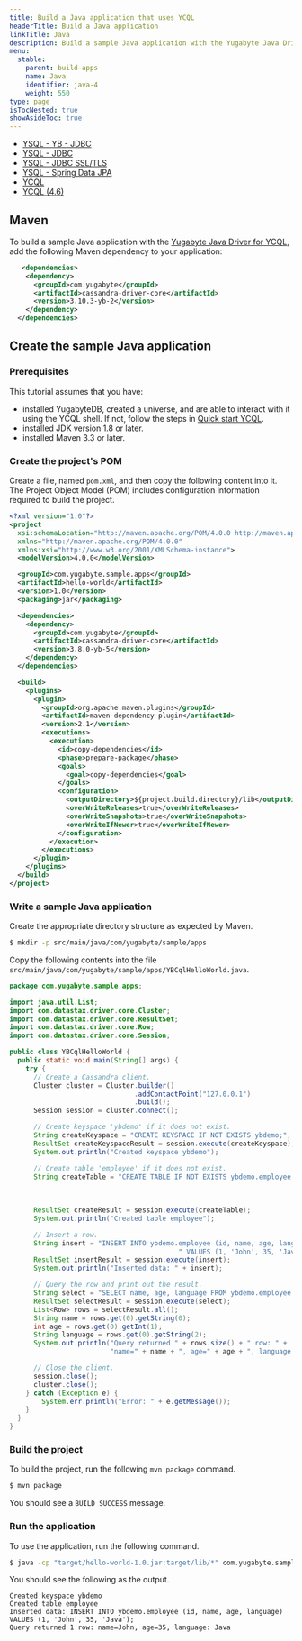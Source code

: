 ```yaml
---
title: Build a Java application that uses YCQL
headerTitle: Build a Java application
linkTitle: Java
description: Build a sample Java application with the Yugabyte Java Driver for YCQL.
menu:
  stable:
    parent: build-apps
    name: Java
    identifier: java-4
    weight: 550
type: page
isTocNested: true
showAsideToc: true
---
```


<ul class="nav nav-tabs-alt nav-tabs-yb">
  <li>
    <a href="../ysql-yb-jdbc/" class="nav-link">
      <i class="icon-postgres" aria-hidden="true"></i>
      YSQL - YB - JDBC
    </a>
  </li>
  <li >
    <a href="../ysql-jdbc/" class="nav-link">
      <i class="icon-postgres" aria-hidden="true"></i>
      YSQL - JDBC
    </a>
  </li>
  <li >
    <a href="../ysql-jdbc-ssl/" class="nav-link">
      <i class="icon-postgres" aria-hidden="true"></i>
      YSQL - JDBC SSL/TLS
    </a>
  </li>
  <li >
    <a href="../ysql-spring-data/" class="nav-link">
      <i class="icon-postgres" aria-hidden="true"></i>
      YSQL - Spring Data JPA
    </a>
  </li>
  <li>
    <a href="../ycql/" class="nav-link active">
      <i class="icon-cassandra" aria-hidden="true"></i>
      YCQL
    </a>
  </li>
  <li>
    <a href="../ycql-4.6/" class="nav-link">
      <i class="icon-cassandra" aria-hidden="true"></i>
      YCQL (4.6)
    </a>
  </li>
</ul>

## Maven

To build a sample Java application with the [Yugabyte Java Driver for YCQL](https://github.com/yugabyte/cassandra-java-driver), add the following Maven dependency to your application:

```xml
   <dependencies>
    <dependency>
      <groupId>com.yugabyte</groupId>
      <artifactId>cassandra-driver-core</artifactId>
      <version>3.10.3-yb-2</version>
    </dependency>
  </dependencies>
```

## Create the sample Java application

### Prerequisites

This tutorial assumes that you have:

- installed YugabyteDB, created a universe, and are able to interact with it using the YCQL shell. If not, follow the steps in [Quick start YCQL](../../../explore/ycql/).
- installed JDK version 1.8 or later.
- installed Maven 3.3 or later.

### Create the project's POM

Create a file, named `pom.xml`, and then copy the following content into it. The Project Object Model (POM) includes configuration information required to build the project.

```xml
<?xml version="1.0"?>
<project
  xsi:schemaLocation="http://maven.apache.org/POM/4.0.0 http://maven.apache.org/xsd/maven-4.0.0.xsd"
  xmlns="http://maven.apache.org/POM/4.0.0"
  xmlns:xsi="http://www.w3.org/2001/XMLSchema-instance">
  <modelVersion>4.0.0</modelVersion>

  <groupId>com.yugabyte.sample.apps</groupId>
  <artifactId>hello-world</artifactId>
  <version>1.0</version>
  <packaging>jar</packaging>

  <dependencies>
    <dependency>
      <groupId>com.yugabyte</groupId>
      <artifactId>cassandra-driver-core</artifactId>
      <version>3.8.0-yb-5</version>
    </dependency>
  </dependencies>

  <build>
    <plugins>
      <plugin>
        <groupId>org.apache.maven.plugins</groupId>
        <artifactId>maven-dependency-plugin</artifactId>
        <version>2.1</version>
        <executions>
          <execution>
            <id>copy-dependencies</id>
            <phase>prepare-package</phase>
            <goals>
              <goal>copy-dependencies</goal>
            </goals>
            <configuration>
              <outputDirectory>${project.build.directory}/lib</outputDirectory>
              <overWriteReleases>true</overWriteReleases>
              <overWriteSnapshots>true</overWriteSnapshots>
              <overWriteIfNewer>true</overWriteIfNewer>
            </configuration>
          </execution>
        </executions>
      </plugin>
    </plugins>
  </build>
</project>
```

### Write a sample Java application

Create the appropriate directory structure as expected by Maven.

```sh
$ mkdir -p src/main/java/com/yugabyte/sample/apps
```

Copy the following contents into the file `src/main/java/com/yugabyte/sample/apps/YBCqlHelloWorld.java`.

```java
package com.yugabyte.sample.apps;

import java.util.List;
import com.datastax.driver.core.Cluster;
import com.datastax.driver.core.ResultSet;
import com.datastax.driver.core.Row;
import com.datastax.driver.core.Session;

public class YBCqlHelloWorld {
  public static void main(String[] args) {
    try {
      // Create a Cassandra client.
      Cluster cluster = Cluster.builder()
                               .addContactPoint("127.0.0.1")
                               .build();
      Session session = cluster.connect();

      // Create keyspace 'ybdemo' if it does not exist.
      String createKeyspace = "CREATE KEYSPACE IF NOT EXISTS ybdemo;";
      ResultSet createKeyspaceResult = session.execute(createKeyspace);
      System.out.println("Created keyspace ybdemo");

      // Create table 'employee' if it does not exist.
      String createTable = "CREATE TABLE IF NOT EXISTS ybdemo.employee (id int PRIMARY KEY, " +
                                                                       "name varchar, " +
                                                                       "age int, " +
                                                                       "language varchar);";
      ResultSet createResult = session.execute(createTable);
      System.out.println("Created table employee");

      // Insert a row.
      String insert = "INSERT INTO ybdemo.employee (id, name, age, language)" +
                                          " VALUES (1, 'John', 35, 'Java');"; 
      ResultSet insertResult = session.execute(insert);
      System.out.println("Inserted data: " + insert);

      // Query the row and print out the result.
      String select = "SELECT name, age, language FROM ybdemo.employee WHERE id = 1;";
      ResultSet selectResult = session.execute(select);
      List<Row> rows = selectResult.all();
      String name = rows.get(0).getString(0);
      int age = rows.get(0).getInt(1);
      String language = rows.get(0).getString(2);
      System.out.println("Query returned " + rows.size() + " row: " +
                         "name=" + name + ", age=" + age + ", language: " + language);

      // Close the client.
      session.close();
      cluster.close();
    } catch (Exception e) {
        System.err.println("Error: " + e.getMessage());
    }
  }
}
```

### Build the project

To build the project, run the following `mvn package` command.

```sh
$ mvn package
```

You should see a `BUILD SUCCESS` message.

### Run the application

To use the application, run the following command.

```sh
$ java -cp "target/hello-world-1.0.jar:target/lib/*" com.yugabyte.sample.apps.YBCqlHelloWorld
```

You should see the following as the output.

```output
Created keyspace ybdemo
Created table employee
Inserted data: INSERT INTO ybdemo.employee (id, name, age, language) VALUES (1, 'John', 35, 'Java');
Query returned 1 row: name=John, age=35, language: Java
```

